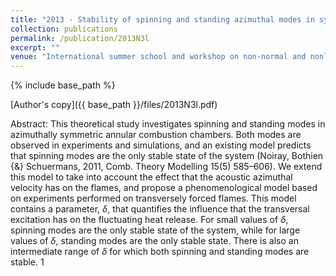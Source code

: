 ```yaml
---
title: "2013 - Stability of spinning and standing azimuthal modes in symmetric annular chambers : model for transversal forcing"
collection: publications
permalink: /publication/2013N3l
excerpt: ""
venue: "International summer school and workshop on non-normal and nonlinear effects in aero- and thermoacoustics, June 18-21, 2013, Munich"
---
```

{% include base_path %}

[Author's copy]({{ base_path }}/files/2013N3l.pdf)

Abstract: This theoretical study investigates spinning and standing modes in azimuthally symmetric annular combustion chambers. Both modes are observed in experiments and simulations, and an existing model predicts that spinning modes are the only stable state of the system (Noiray, Bothien {\&} Schuermans, 2011, Comb. Theory Modelling 15(5) 585–606). We extend this model to take into account the effect that the acoustic azimuthal velocity has on the flames, and propose a phenomenological model based on experiments performed on transversely forced flames. This model contains a parameter, $\delta$, that quantifies the influence that the transversal excitation has on the fluctuating heat release. For small values of $\delta$, spinning modes are the only stable state of the system, while for large values of $\delta$, standing modes are the only stable state. There is also an intermediate range of $\delta$ for which both spinning and standing modes are stable. 1